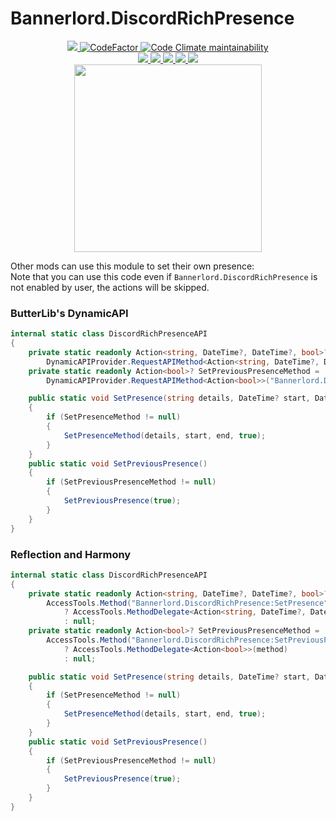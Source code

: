 # Bannerlord.DiscordRichPresence
<p align="center">
  <a href="https://github.com/BUTR/Bannerlord.DiscordRichPresence" alt="Lines Of Code">
    <img src="https://aschey.tech/tokei/github/BUTR/Bannerlord.DiscordRichPresence?category=code" />
  </a>
  <a href="https://www.codefactor.io/repository/github/butr/bannerlord.discordrichpresence">
    <img src="https://www.codefactor.io/repository/github/butr/bannerlord.discordrichpresence/badge" alt="CodeFactor" />
  </a>
  <a href="https://codeclimate.com/github/BUTR/Bannerlord.DiscordRichPresence/maintainability">
    <img alt="Code Climate maintainability" src="https://img.shields.io/codeclimate/maintainability-percentage/BUTR/Bannerlord.DiscordRichPresence">
  </a>
  </br>
  <a href="https://www.nexusmods.com/mountandblade2bannerlord/mods/4836" alt="NexusMods DiscordRichPresence">
    <img src="https://img.shields.io/badge/NexusMods-DiscordRichPresence-yellow.svg" />
  </a>
  <a href="https://www.nexusmods.com/mountandblade2bannerlord/mods/4836" alt="NexusMods DiscordRichPresence">
    <img src="https://img.shields.io/endpoint?url=https%3A%2F%2Fnexusmods-version-pzk4e0ejol6j.runkit.sh%3FgameId%3Dmountandblade2bannerlord%26modId%3D4836" />
  </a>
  <a href="https://www.nexusmods.com/mountandblade2bannerlord/mods/4836" alt="NexusMods DiscordRichPresence">
    <img src="https://img.shields.io/endpoint?url=https%3A%2F%2Fnexusmods-downloads-ayuqql60xfxb.runkit.sh%2F%3Ftype%3Dunique%26gameId%3D3174%26modId%3D4836" />
  </a>
  <a href="https://www.nexusmods.com/mountandblade2bannerlord/mods/4836" alt="NexusMods DiscordRichPresence">
    <img src="https://img.shields.io/endpoint?url=https%3A%2F%2Fnexusmods-downloads-ayuqql60xfxb.runkit.sh%2F%3Ftype%3Dtotal%26gameId%3D3174%26modId%3D4836" />
  </a>
  <a href="https://www.nexusmods.com/mountandblade2bannerlord/mods/4836" alt="NexusMods DiscordRichPresence">
    <img src="https://img.shields.io/endpoint?url=https%3A%2F%2Fnexusmods-downloads-ayuqql60xfxb.runkit.sh%2F%3Ftype%3Dviews%26gameId%3D3174%26modId%3D4836" />
  </a>
  </br>
  <img src="https://staticdelivery.nexusmods.com/mods/3174/images/4836/4836-1670247182-153716606.png" width="300">
</p>

Other mods can use this module to set their own presence:  
Note that you can use this code even if `Bannerlord.DiscordRichPresence` is not enabled by user, the actions will be skipped.
### ButterLib's DynamicAPI
```csharp
internal static class DiscordRichPresenceAPI
{
    private static readonly Action<string, DateTime?, DateTime?, bool>? SetPresenceMethod =
        DynamicAPIProvider.RequestAPIMethod<Action<string, DateTime?, DateTime?, bool>>("Bannerlord.DiscordRichPresence", "SetPresence");
    private static readonly Action<bool>? SetPreviousPresenceMethod =
        DynamicAPIProvider.RequestAPIMethod<Action<bool>>("Bannerlord.DiscordRichPresence", "SetPreviousPresence");

    public static void SetPresence(string details, DateTime? start, DateTime? end)
    {
        if (SetPresenceMethod != null)
        {
            SetPresenceMethod(details, start, end, true);
        }
    }
    public static void SetPreviousPresence()
    {
        if (SetPreviousPresenceMethod != null)
        {
            SetPreviousPresence(true);
        }
    }
}
```
### Reflection and Harmony
```csharp
internal static class DiscordRichPresenceAPI
{
    private static readonly Action<string, DateTime?, DateTime?, bool>? SetPresenceMethod =
        AccessTools.Method("Bannerlord.DiscordRichPresence:SetPresence") is { } method
            ? AccessTools.MethodDelegate<Action<string, DateTime?, DateTime?, bool>>(method)
            : null;
    private static readonly Action<bool>? SetPreviousPresenceMethod =
        AccessTools.Method("Bannerlord.DiscordRichPresence:SetPreviousPresence") is { } method
            ? AccessTools.MethodDelegate<Action<bool>>(method)
            : null;

    public static void SetPresence(string details, DateTime? start, DateTime? end)
    {
        if (SetPresenceMethod != null)
        {
            SetPresenceMethod(details, start, end, true);
        }
    }
    public static void SetPreviousPresence()
    {
        if (SetPreviousPresenceMethod != null)
        {
            SetPreviousPresence(true);
        }
    }
}
```
